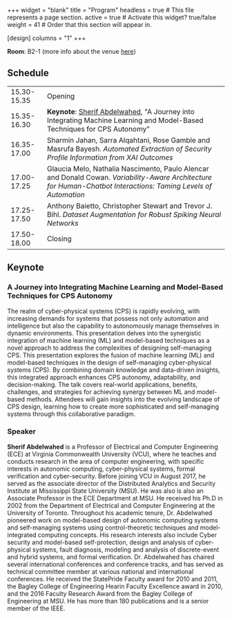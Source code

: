 +++
widget = "blank" 
title = "Program"
headless = true  # This file represents a page section.
active = true  # Activate this widget? true/false
weight = 41  # Order that this section will appear in.

[design]
columns = "1"
+++

**Room**: B2-1 (more info about the venue [here](https://2023.acsos.org/attending/acsos-2023-venue-info))

## Schedule

|||
|----|---|
|15.30-15.35|Opening|
|15.35-16.30| **Keynote**: [Sherif Abdelwahed](https://scholar.google.com/citations?user=ZUfEfSAAAAAJ&hl=en), "A Journey into Integrating Machine Learning and Model-Based Techniques for CPS Autonomy"
|16.35-17.00|Sharmin Jahan, Sarra Alqahtani, Rose Gamble and Masrufa Bayesh. *Automated Extraction of Security Profile Information from XAI Outcomes* |
|17.00-17.25|Glaucia Melo, Nathalia Nascimento, Paulo Alencar and Donald Cowan. *Variability-Aware Architecture for Human-Chatbot Interactions: Taming Levels of Automation* |
|17.25-17.50|Anthony Baietto, Christopher Stewart and Trevor J. Bihl. *Dataset Augmentation for Robust Spiking Neural Networks* |
|17.50-18.00|Closing|

## Keynote

### A Journey into Integrating Machine Learning and Model-Based Techniques for CPS Autonomy

The realm of cyber-physical systems (CPS) is rapidly evolving, with increasing demands for systems that possess not only automation and intelligence but also the capability to autonomously manage themselves in dynamic environments. This presentation delves into the synergistic integration of machine learning (ML) and model-based techniques as a novel approach to address the complexities of designing self-managing CPS. This presentation explores the fusion of machine learning (ML) and model-based techniques in the design of self-managing cyber-physical systems (CPS). By combining domain knowledge and data-driven insights, this integrated approach enhances CPS autonomy, adaptability, and decision-making. The talk covers real-world applications, benefits, challenges, and strategies for achieving synergy between ML and model-based methods. Attendees will gain insights into the evolving landscape of CPS design, learning how to create more sophisticated and self-managing systems through this collaborative paradigm.

### Speaker
**Sherif Abdelwahed** is a Professor of Electrical and Computer Engineering (ECE) at Virginia Commonwealth University (VCU), where he teaches and conducts research in the area of computer engineering, with specific interests in autonomic computing, cyber-physical systems, formal verification and cyber-security. Before joining VCU in August 2017, he served as the associate director of the Distributed Analytics and Security Institute at Mississippi State University (MSU). He was also is also an Associate Professor in the ECE Department at MSU. He received his Ph.D in 2002 from the Department of Electrical and Computer Engineering at the University of Toronto. Throughout his academic tenure, Dr. Abdelwahed pioneered work on model-based design of autonomic computing systems and self-managing systems using control-theoretic techniques and model-integrated computing concepts. His research interests also include Cyber security and model-based self-protection, design and analysis of cyber-physical systems, fault diagnosis, modeling and analysis of discrete-event and hybrid systems, and formal verification. Dr. Abdelwahed has chaired several international conferences and conference tracks, and has served as technical committee member at various national and international conferences. He received the StatePride Faculty award for 2010 and 2011, the Bagley College of Engineering Hearin Faculty Excellence award in 2010, and the 2016 Faculty Research Award from the Bagley College of Engineering at MSU. He has more than 180 publications and is a senior member of the IEEE.
